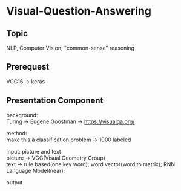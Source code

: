 # Visual-Question-Answering

## Topic
NLP, Computer Vision, "common-sense" reasoning <br>

## Prerequest
VGG16 -> keras <br>



## Presentation Component
background: <br>
Turing -> Eugene Goostman -> https://visualqa.org/ <br>

method: <br>
make this a classification problem -> 1000 labeled <br>


input: picture and text <br>
picture -> VGG(Visual Geometry Group) <br>
text -> rule based(one key word); word vector(word to matrix); RNN Language Model(near); <br>

output




